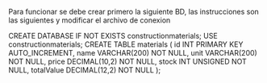 Para funcionar se debe crear primero la siguiente BD, las instrucciones son las siguientes y modificar el archivo de conexion

CREATE DATABASE IF NOT EXISTS constructionmaterials;
USE constructionmaterials;
CREATE TABLE materials (
    id INT PRIMARY KEY AUTO_INCREMENT,
    name VARCHAR(200) NOT NULL,
    unit VARCHAR(200) NOT NULL,
    price DECIMAL(10,2) NOT NULL,
    stock INT UNSIGNED NOT NULL,
    totalValue DECIMAL(12,2) NOT NULL
);
